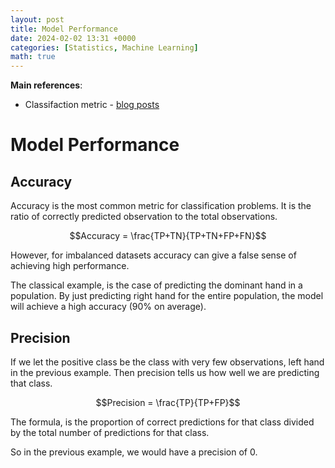 ```yaml
---
layout: post
title: Model Performance
date: 2024-02-02 13:31 +0000
categories: [Statistics, Machine Learning]
math: true
---
```


**Main references**:
  - Classifaction metric - [blog posts](https://www.evidentlyai.com/classification-metrics)

# Model Performance

## Accuracy 

Accuracy is the most common metric for classification problems. It is the ratio of correctly predicted observation to the total observations.

$$Accuracy = \frac{TP+TN}{TP+TN+FP+FN}$$

However, for imbalanced datasets accuracy can give a false sense of achieving high performance.

The classical example, is the case of predicting the dominant hand in a population. By just predicting right hand for the entire population, the model will achieve a high accuracy (90% on average). 

## Precision

If we let the positive class be the class with very few observations, left hand in the previous example. Then precision tells us how well we are predicting that class.

$$Precision = \frac{TP}{TP+FP}$$

The formula, is the proportion of correct predictions for that class divided by the total number of predictions for that class.

So in the previous example, we would have a precision of 0.